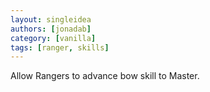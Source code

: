 ```yaml
---
layout: singleidea
authors: [jonadab]
category: [vanilla]
tags: [ranger, skills]
---
```

Allow Rangers to advance bow skill to Master.
